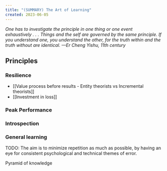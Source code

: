 ```yaml
---
title: "(SUMMARY) The Art of Learning"
created: 2023-06-05
---
```


*One has to investigate the principle in one thing or one event exhaustively . . . Things and the self are governed by the same principle. If you understand one, you understand the other, for the truth within and the truth without are identical. —Er Cheng Yishu, 11th century*

## Principles

### Resilience
- [[Value process before results - Entity theorists vs Incremental theorists]]
- [[Investment in loss]]

### Peak Performance

### Introspection

### General learning


TODO: 
The aim is to minimize repetition as much as possible, by having an eye for consistent psychological and technical themes of error.

Pyramid of knowledge